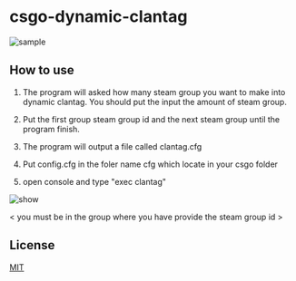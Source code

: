 # csgo-dynamic-clantag
![sample](https://user-images.githubusercontent.com/70201574/117566247-b3764400-b0df-11eb-83f4-9f8cfee66e1c.gif)

## How to use

1. The program will asked how many steam group you want to make into dynamic clantag. You should put the input the amount of steam group.

2. Put the first group steam group id and the next steam group until the program finish.

3. The program will output a file called clantag.cfg

4. Put config.cfg in the foler name cfg which locate in your csgo folder

5. open console and type "exec clantag"

![show](https://user-images.githubusercontent.com/70201574/117565956-3e563f00-b0de-11eb-9598-aeccbd89c01a.gif)

< you must be in the group where you have provide the steam group id >

## License
[MIT](https://choosealicense.com/licenses/mit/)
